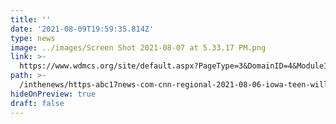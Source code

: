 ```yaml
---
title: ''
date: '2021-08-09T19:59:35.814Z'
type: news
image: ../images/Screen Shot 2021-08-07 at 5.33.17 PM.png
link: >-
  https://www.wdmcs.org/site/default.aspx?PageType=3&DomainID=4&ModuleInstanceID=893&ViewID=6446EE88-D30C-497E-9316-3F8874B3E108&RenderLoc=0&FlexDataID=15238&PageID=1
path: >-
  /inthenews/https-abc17news-com-cnn-regional-2021-08-06-iowa-teen-will-help-send-feminine-hygiene-products-to-kenya-
hideOnPreview: true
draft: false
---
```

